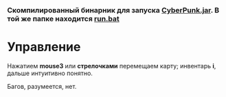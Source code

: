 ### Скомпилированный бинарник для запуска [CyberPunk.jar](https://github.com/BioRyajenka/CyberPunk/raw/master/bin/fat.jar). В той же папке находится [run.bat](https://github.com/BioRyajenka/CyberPunk/raw/master/bin/run.bat)

# Управление
Нажатием **mouse3** или **стрелочками** перемещаем карту; инвентарь **i**, дальше интуитивно понятно. 

Багов, разумеется, нет.
